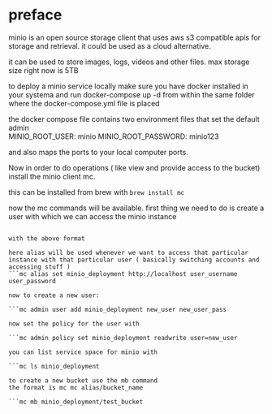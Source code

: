


# preface

minio is an open source storage client that uses aws s3 compatible apis for storage and retrieval. it could be used as a cloud alternative.

it can be used to store images, logs, videos and other files. max storage size right now is 5TB





to deploy a minio service locally make sure you have docker installed in your systema and run docker-compose up -d from within the same folder where the docker-compose.yml file is placed

the docker compose file contains two environment files that set the default admin       
MINIO_ROOT_USER: minio
MINIO_ROOT_PASSWORD: minio123

and also maps the ports to your local computer ports.


Now in order to do operations ( like view and provide access to the bucket) install the minio client mc.

this can be installed from brew with 
```brew install mc```

now the mc commands will be available.
first thing we need to do is create a user with which we can access the minio instance

```mc alias set <ALIAS> <YOUR-S3-ENDPOINT> [YOUR-ACCESS-KEY] [YOUR-SECRET-KEY] [--api API-SIGNATURE]

with the above format

here alias will be used whenever we want to access that particular instance with that particular user ( basically switching accounts and accessing stuff )
```mc alias set minio_deployment http://localhost user_username user_password

now to create a new user:

```mc admin user add minio_deployment new_user new_user_pass

now set the policy for the user with 

```mc admin policy set minio_deployment readwrite user=new_user

you can list service space for minio with 

```mc ls minio_deployment

to create a new bucket use the mb command
the format is mc mc alias/bucket_name

```mc mb minio_deployment/test_bucket




